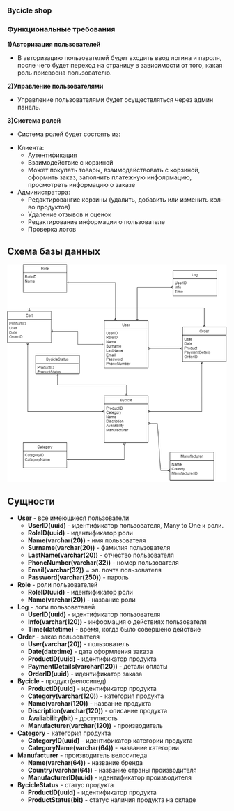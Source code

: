 ### Bycicle shop

### Функциональные требования

**1)Авторизация пользователей**
- В авторизацию пользователей будет входить ввод логина и пароля, после чего будет переход на страницу в зависимости от того, какая роль присвоена пользователю.

**2)Управление пользователями**
- Управление пользователями будет осуществляться через админ панель.

**3)Система ролей**
- Система ролей будет состоять из:
 * Клиента:
   * Аутентификация
   * Взаимодействие с корзиной
   * Может покупать товары, взаимодействовать с корзиной, оформить заказ, заполнить платежную инфолрмацию, просмотреть информацию о заказе
 * Администратора:
   * Редактировангие корзины (удалить, добавить или изменить кол-во продуктов)
   * Удаление отзывов и оценок
   * Редактирование информации о пользователе
   * Проверка логов
   
## Схема базы данных
![alt text](https://github.com/Yadenian/Database/blob/main/SUBD-Yanushonok.drawio%20(1).png)

## Сущности

* **User** - все имеющиеся пользователи
   * **UserID(uuid)** - идентификатор пользователя, Many to One к роли.
   * **RoleID(uuid)** - идентификатор роли
   * **Name(varchar(20))** - имя пользователя
   * **Surname(varchar(20))** - фамилия пользователя
   * **LastName(varchar(20))** - отчество пользователя
   * **PhoneNumber(varchar(32))** - номер пользователя
   * **Email(varchar(32))** = эл. почта пользователя
   * **Password(varchar(250))** - пароль
* **Role** - роли пользователей
   * **RoleID(uuid)** - идентификатор роли
   * **Name(varchar(20))** - название роли
* **Log** - логи пользователей
   * **UserID(uuid)** - идентификатор пользователя
   * **Info(varchar(120))** - информация о действиях пользователя
   * **Time(datetime)** - время, когда было совершено действие
* **Order** - заказ пользователя
   * **User(varchar(20))** - пользователь
   * **Date(datetime)** - дата оформления заказа
   * **ProductID(uuid)** - идентификатор продукта
   * **PaymentDetails(varchar(120))** - детали оплаты
   * **OrderID(uuid)** - идентификатор заказа
* **Bycicle** - продукт(велосипед)
   * **ProductID(uuid)** - идентификатор продукта
   * **Category(varchar(120))** - категория продукта
   * **Name(varchar(120))** - название продукта
   * **Discription(varchar(120))** - описание продукта
   * **Avaliability(bit)** - доступность
   * **Manufacturer(varchar(120))** - производитель
* **Category** - категория продукта
   * **CategoryID(uuid)** - идентификатор категории продукта
   * **CategoryName(varchar(64))** - название категории
* **Manufacturer** - производитель велосипеда
   * **Name(varchar(64))** - название бренда
   * **Country(varchar(64))** - название страны производителя
   * **ManufacturerID(uuid)** - идентификатор производителя
* **BycicleStatus** - статус продукта
   * **ProductID(uuid)** - идентификатор продукта
   * **ProductStatus(bit)** - статус наличия продукта на складе
